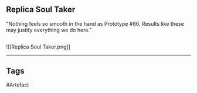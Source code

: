 ## Replica Soul Taker
"Nothing feels so smooth in the hand as Prototype #66.
Results like these may justify everything we do here."
## 
![[Replica Soul Taker.png]]

---
## Tags
#Artefact